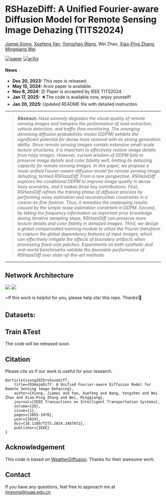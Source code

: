 # RSHazeDiff: A Unified Fourier-aware Diffusion Model for Remote Sensing lmage Dehazing (TITS2024)

[Jiamei Xiong](https://scholar.google.com/citations?user=-epzM98AAAAJ&hl=en), [Xuefeng Yan](https://scholar.google.com/citations?hl=en&user=C_sZsC0AAAAJ&view_op=list_works&sortby=pubdate), [Yongzhen Wang](https://scholar.google.com/citations?hl=en&user=fLeZQYkAAAAJ), Wei Zhao, [Xiao-Ping Zhang](https://scholar.google.ca/citations?hl=en&user=1fzb_z8AAAAJ&view_op=list_works&sortby=pubdate), [Mingqiang Wei](https://scholar.google.com/citations?user=TdrJj8MAAAAJ&hl=en&oi=ao)

[![paper](https://img.shields.io/badge/paper-TITS2024-blue)](https://ieeexplore.ieee.org/document/10747754)
[![arXiv](https://img.shields.io/badge/arXiv-2405.09083-red)](https://arxiv.org/abs/2405.09083)

#### News
- **Dec 20, 2023:** This repo is released. 
- **May 15, 2024:** Arxiv paper is available.
- **Nov 8, 2024:** 😊 Paper is accepted by IEEE TITS2024. 
- **Jan 17, 2025:** 🔈The code is available now, enjoy yourself!
- **Jan 20, 2025:** Updated README file with detailed instruciton.

<hr />

> **Abstract:** *Haze severely degrades the visual quality of remote sensing images and hampers the performance of road extraction, vehicle detection, and traffic flow monitoring. The emerging denoising diffusion probabilistic model (DDPM) exhibits the significant potential for dense haze removal with its strong generation ability. Since remote sensing images contain extensive small-scale texture structures, it is important to effectively restore image details from hazy images. However, current wisdom of DDPM fails to preserve image details and color fidelity well, limiting its dehazing capacity for remote sensing images. In this paper, we propose a novel unified Fourier-aware diffusion model for remote sensing image dehazing, termed RSHazeDiff. From a new perspective, RSHazeDiff explores the conditional DDPM to improve image quality in dense hazy scenarios, and it makes three key contributions. First, RSHazeDiff refines the training phase of diffusion process by performing noise estimation and reconstruction constraints in a coarse-to-fine fashion. Thus, it remedies the unpleasing results caused by the simple noise estimation constraint in DDPM. Second, by taking the frequency information as important prior knowledge during iterative sampling steps, RSHazeDiff can preserve more texture details and color fidelity in dehazed images. Third, we design a global compensated learning module to utilize the Fourier transform to capture the global dependency features of input images, which can effectively mitigate the effects of boundary artifacts when processing fixed-size patches. Experiments on both synthetic and real-world benchmarks validate the favorable performance of RSHazeDiff over state-of-the-art methods.* 
<hr />

## Network Architecture

<img src = "https://imgur.la/images/2025/01/20/Overview.jpg"> 
<img src = "https://imgur.la/images/2025/01/20/Fourier-aware-conditional-diffusion-model.jpg"> 

⭐If this work is helpful for you, please help star this repo. Thanks!🤗

## Datasets:

## Train &Test

The code will be released soon.

## Citation
Please cite us if our work is useful for your research.

    @article{xiong2025rshazediff,
        title={RSHazeDiff: A Unified Fourier-aware Diffusion Model for Remote Sensing lmage Dehazing}, 
        author={Xiong, Jiamei and Yan, Xuefeng and Wang, Yongzhen and Wei Zhao and Xiao-Ping Zhang and Wei, Mingqiang},
        journal={IEEE Transactions on Intelligent Transportation Systems},
        volume={26},
        issue={1},
        pages={1055-1070},
        year={2024},
        doi={10.1109/TITS.2024.3487972},
        publisher={IEEE}
    }

## Acknowledgement

This code is based on [WeatherDiffusion](https://github.com/IGITUGraz/WeatherDiffusion). Thanks for their awesome work.

## Contact

If you have any questions, feel free to approach me at jmxiong@nuaa.edu.cn
